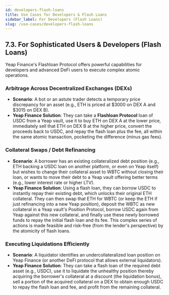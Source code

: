 ```yaml
---
id: developers-flash-loans
title: Use Cases for Developers & Flash Loans
sidebar_label: For Developers (Flash Loans)
slug: /use-cases/developers-flash-loans
---
```


## 7.3. For Sophisticated Users & Developers (Flash Loans)

Yeap Finance's Flashloan Protocol offers powerful capabilities for developers and advanced DeFi users to execute complex atomic operations.

### Arbitrage Across Decentralized Exchanges (DEXs)
* **Scenario**: A bot or an astute trader detects a temporary price discrepancy for an asset (e.g., ETH is priced at $3000 on DEX A and $3015 on DEX B).
* **Yeap Finance Solution**: They can take a **Flashloan Protocol** loan of USDC from a Yeap vault, use it to buy ETH on DEX A at the lower price, immediately sell that ETH on DEX B at the higher price, convert the proceeds back to USDC, and repay the flash loan plus the fee, all within the same atomic transaction, pocketing the difference (minus gas fees).

### Collateral Swaps / Debt Refinancing
* **Scenario**: A borrower has an existing collateralized debt position (e.g., ETH backing a USDC loan on another platform, or even on Yeap itself) but wishes to change their collateral asset to WBTC without closing their loan, or wants to move their debt to a Yeap vault offering better terms (e.g., lower interest rate or higher LTV).
* **Yeap Finance Solution**: Using a flash loan, they can borrow USDC to instantly repay their existing debt, which unlocks their original ETH collateral. They can then swap that ETH for WBTC (or keep the ETH if just refinancing into a new Yeap position), deposit the WBTC as new collateral in a Yeap vault's Position Protocol, borrow USDC again from Yeap against this new collateral, and finally use these newly borrowed funds to repay the initial flash loan and its fee. This complex series of actions is made feasible and risk-free (from the lender's perspective) by the atomicity of flash loans.

### Executing Liquidations Efficiently
* **Scenario**: A liquidator identifies an undercollateralized loan position on Yeap Finance (or another DeFi protocol that allows external liquidators).
* **Yeap Finance Solution**: They can take a flash loan of the required debt asset (e.g., USDC), use it to liquidate the unhealthy position thereby acquiring the borrower's collateral at a discount (the liquidation bonus), sell a portion of the acquired collateral on a DEX to obtain enough USDC to repay the flash loan and fee, and profit from the remaining collateral.
